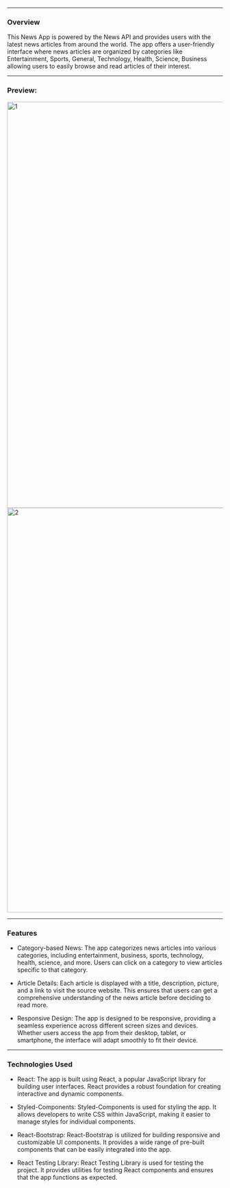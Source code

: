 
---
### Overview
This News App is powered by the News API and provides users with the latest news articles from around the world. The app offers a user-friendly interface where news articles are organized by categories like Entertainment, Sports, General, Technology, Health, Science, Business allowing users to easily browse and read articles of their interest.

---
### Preview:
<img width="947" alt="1" src="https://github.com/vansh7777/V-News/assets/87646222/db7c0c96-4602-4626-91fd-c396540b8af6">
<img width="944" alt="2" src="https://github.com/vansh7777/V-News/assets/87646222/a7279137-72a7-4a01-a096-5efe18983696">

---
### Features
  * Category-based News: The app categorizes news articles into various categories, including entertainment, business, sports, technology, health, science, and more. Users can click on a category to view articles specific to that category.

  * Article Details: Each article is displayed with a title, description, picture, and a link to visit the source website. This ensures that users can get a comprehensive understanding of the news article before deciding to read more.

  * Responsive Design: The app is designed to be responsive, providing a seamless experience across different screen sizes and devices. Whether users access the app from their desktop, tablet, or smartphone, the interface will adapt smoothly to fit their device.

---
### Technologies Used
* React:   The app is built using React, a popular JavaScript library for building user interfaces. React provides a robust foundation for creating interactive and dynamic components.

* Styled-Components: Styled-Components is used for styling the app. It allows developers to write CSS within JavaScript, making it easier to manage styles for individual components.

* React-Bootstrap: React-Bootstrap is utilized for building responsive and customizable UI components. It provides a wide range of pre-built components that can be easily integrated into the app.

* React Testing Library: React Testing Library is used for testing the project. It provides utilities for testing React components and ensures that the app functions as expected.



